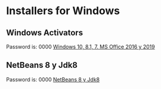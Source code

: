# Installers for Windows
## Windows Activators
Password is: 0000
[Windows 10, 8.1, 7.  MS Office 2016 y 2019](https://drive.google.com/drive/folders/1o6sqEAwPShFNavqjKDNasr4fHsKV5-Jw?usp=sharing)


## NetBeans 8 y Jdk8
Password is: 0000
[NetBeans 8 y Jdk8](https://drive.google.com/drive/folders/1lWXCtIYFlAhOtoTyOS5d_LfKGLWp4mBA)
